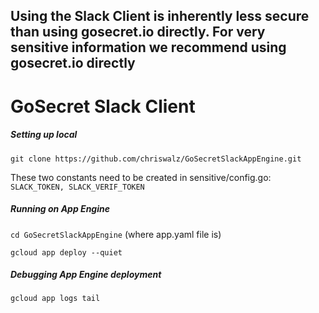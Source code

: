 ## Using the Slack Client is inherently less secure than using gosecret.io directly. For very sensitive information we recommend using gosecret.io directly

# GoSecret Slack Client 

##### Setting up local

`git clone https://github.com/chriswalz/GoSecretSlackAppEngine.git`

These two constants need to be created in sensitive/config.go:
`SLACK_TOKEN, SLACK_VERIF_TOKEN`

##### Running on App Engine 

`cd GoSecretSlackAppEngine` (where app.yaml file is)

`gcloud app deploy --quiet`

##### Debugging App Engine deployment

`gcloud app logs tail`





  
